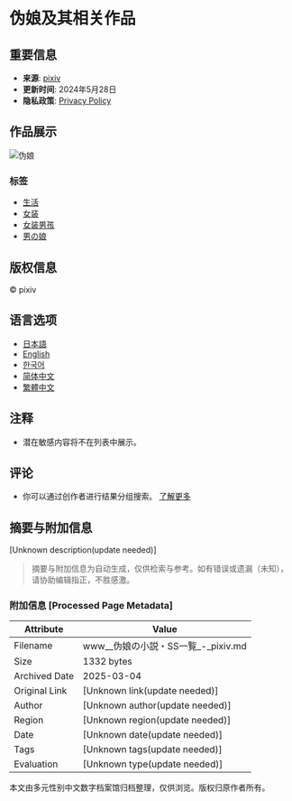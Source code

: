 # 伪娘及其相关作品

## 重要信息
- **来源**: [pixiv](https://www.pixiv.net)
- **更新时间**: 2024年5月28日
- **隐私政策**: [Privacy Policy](https://policies.pixiv.net/en/privacy_policy.html)

## 作品展示
![伪娘](https://i.pximg.net/c/384x280_80_a2_g2/img-master/img/2020/02/04/22/43/08/79286093_p0_master1200.jpg)

### 标签
- [生活](https://www.pixiv.net/en/tags/%E7%94%9F%E6%B4%BB/novels)
- [女装](https://www.pixiv.net/en/tags/%E5%A5%B3%E8%A3%85/novels)
- [女装男孩](https://www.pixiv.net/en/tags/%E5%A5%B3%E8%A3%85%E7%94%B7%E5%AD%90/novels)
- [男の娘](https://www.pixiv.net/en/tags/%E7%94%B7%E3%81%AE%E5%A8%98/novels)

## 版权信息
© pixiv

## 语言选项
- [日本語](https://www.pixiv.net/tags/%E4%BC%AA%E5%A8%98/novels)
- [English](https://www.pixiv.net/en/tags/%E4%BC%AA%E5%A8%98/novels)
- [한국어](https://www.pixiv.net/en/tags/%E4%BC%AA%E5%A8%98/novels)
- [简体中文](https://www.pixiv.net/en/tags/%E4%BC%AA%E5%A8%98/novels)
- [繁體中文](https://www.pixiv.net/en/tags/%E4%BC%AA%E5%A8%98/novels)

## 注释
- 潜在敏感内容将不在列表中展示。

## 评论
- 你可以通过创作者进行结果分组搜索。 [了解更多](https://www.pixiv.help/hc/articles/20084746751769)
<!-- tcd_original_link https://www.pixiv.net/tags/%E4%BC%AA%E5%A8%98/novels -->


## 摘要与附加信息

<!-- tcd_abstract -->
[Unknown description(update needed)]
<!-- tcd_abstract_end -->

> 摘要与附加信息为自动生成，仅供检索与参考。如有错误或遗漏（未知），请协助编辑指正，不胜感激。

### 附加信息 [Processed Page Metadata]

| Attribute       | Value                                  |
|-----------------|----------------------------------------|
| Filename        | www__伪娘の小説・SS一覧_-_pixiv.md                             |
| Size            | 1332 bytes                           |
| Archived Date   | 2025-03-04                             |
| Original Link   | [Unknown link(update needed)]                       |
| Author          | [Unknown author(update needed)]                               |
| Region          | [Unknown region(update needed)]                               |
| Date            | [Unknown date(update needed)]                                 |
| Tags            | [Unknown tags(update needed)]                                 |
| Evaluation            | [Unknown type(update needed)]                                 |
<!-- tcd_table_end -->

本文由多元性别中文数字档案馆归档整理，仅供浏览。版权归原作者所有。
